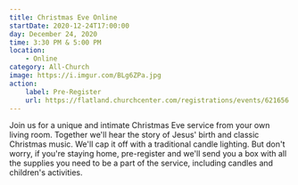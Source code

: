 ```yaml
---
title: Christmas Eve Online
startDate: 2020-12-24T17:00:00
day: December 24, 2020
time: 3:30 PM & 5:00 PM
location: 
    - Online
category: All-Church
image: https://i.imgur.com/BLg6ZPa.jpg
action:
    label: Pre-Register
    url: https://flatland.churchcenter.com/registrations/events/621656
---
```


Join us for a unique and intimate Christmas Eve service from your own living room. Together we'll hear the story of Jesus' birth and classic Christmas music. We'll cap it off with a traditional candle lighting. But don't worry, if you're staying home, pre-register and we'll send you a box with all the supplies you need to be a part of the service, including candles and children's activities.
